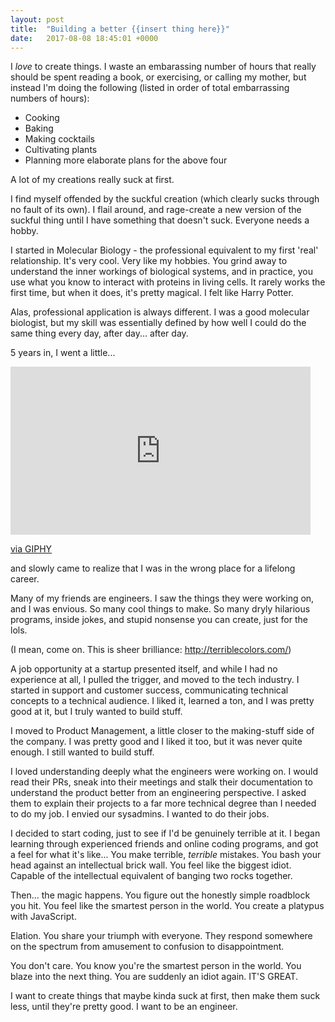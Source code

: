 ```yaml
---
layout: post
title:  "Building a better {{insert thing here}}"
date:   2017-08-08 18:45:01 +0000
---
```


I *love* to create things.
I waste an embarassing number of hours that really should be spent reading a book, or exercising, or calling my mother, but instead I'm doing the following (listed in order of total embarrassing numbers of hours):

* Cooking 
* Baking
* Making cocktails
* Cultivating plants
* Planning more elaborate plans for the above four

A lot of my creations really suck at first. 

I find myself offended by the suckful creation (which clearly sucks through no fault of its own). I flail around, and rage-create a new version of the suckful thing until I have something that doesn't suck. Everyone needs a hobby.

I started in Molecular Biology - the professional equivalent to my first 'real' relationship. It's very cool. Very like my hobbies. You grind away to understand the inner workings of biological systems, and in practice, you use what you know to interact with proteins in living cells. It rarely works the first time, but when it does, it's pretty magical. I felt like Harry Potter. 

Alas, professional application is always different. I was a good molecular biologist, but my skill was essentially defined by how well I could do the same thing every day, after day... after day.

5 years in, I went a little...

<iframe src="https://giphy.com/embed/LxYxjcPVWoUvu" width="480" height="269" frameBorder="0" class="giphy-embed" allowFullScreen></iframe><p><a href="https://giphy.com/gifs/insanity-LxYxjcPVWoUvu">via GIPHY</a></p>

and slowly came to realize that I was in the wrong place for a lifelong career.

Many of my friends are engineers. I saw the things they were working on, and I was envious. So many cool things to make. So many dryly hilarious programs, inside jokes, and stupid nonsense you can create, just for the lols. 

(I mean, come on. This is sheer brilliance: http://terriblecolors.com/)

A job opportunity at a startup presented itself, and while I had no experience at all, I pulled the trigger, and moved to the tech industry. I started in support and customer success, communicating technical concepts to a technical audience. I liked it, learned a ton, and I was pretty good at it, but I truly wanted to build stuff. 

I moved to Product Management, a little closer to the making-stuff side of the company. I was pretty good and I liked it too, but it was never quite enough. I still wanted to build stuff. 

I loved understanding deeply what the engineers were working on. I would read their PRs, sneak into their meetings and stalk their documentation to understand the product better from an engineering perspective. I asked them to explain their projects to a far more technical degree than I needed to do my job. I envied our sysadmins. I wanted to do their jobs.

I decided to start coding, just to see if I'd be genuinely terrible at it. I began learning through experienced friends and online coding programs, and got a feel for what it's like... You make terrible, *terrible* mistakes. You bash your head against an intellectual brick wall. You feel like the biggest idiot. Capable of the intellectual equivalent of banging two rocks together. 

Then... the magic happens. You figure out the honestly simple roadblock you hit. You feel like the smartest person in the world. You create a platypus with JavaScript.

<blockquote class="imgur-embed-pub" lang="en" data-id="a/If9hD"><a href="//imgur.com/If9hD"></a></blockquote><script async src="//s.imgur.com/min/embed.js" charset="utf-8"></script>

Elation. You share your triumph with everyone. They respond somewhere on the spectrum from amusement to confusion to disappointment. 

You don't care. You know you're the smartest person in the world. You blaze into the next thing. You are suddenly an idiot again. IT'S GREAT.

I want to create things that maybe kinda suck at first, then make them suck less, until they're pretty good.
I want to be an engineer.
